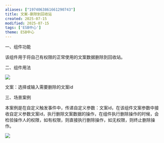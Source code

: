 ```yaml
---
aliases: ["1974063861661290743"]
title: 文案-删除到回收站
created: 2025-07-15
modified: 2025-07-15
tags: ['ESB中心']
theme: ESB中心
---
```


一、组件功能

该组件用于将自己有权限的正常使用的文案数据删除到回收站。

二、组件用法

![](ac3bdb710cbf1fc958bdc13b9d7d0b22.jpg)

文案：选择或输入需要删除的文案id

三、场景案例

本案例是在自定义触发事件中，传递自定义参数：文案id，在该组件文案参数中接收自定义参数文案id，执行删除文案数据的操作，在组件执行删除操作的时候，会检验操作人的权限，如有权限，则直接执行删除操作，如无权限，则终止删除操作。

![](0540bb1b962b0a79f6538b44e96db880.jpg)